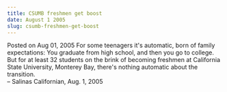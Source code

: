 ```yaml
---
title: CSUMB freshmen get boost
date: August 1 2005
slug: csumb-freshmen-get-boost
---
```


 



<span class="date">Posted on Aug 01, 2005    </span>
For some teenagers it&apos;s automatic, born of family expectations: You
graduate from high school, and then you go to college. But for at
least 32 students on the brink of becoming freshmen at California
State University, Monterey Bay, there&apos;s nothing automatic about the
transition.<br>
&#x2013; Salinas Californian, Aug. 1, 2005<br/></br>




 
